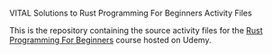 VITAL Solutions to Rust Programming For Beginners Activity Files

This is the repository containing the source activity files for the [Rust Programming For Beginners](https://www.udemy.com/course/rust-coding-for-beginners/?referralCode=21DF1FD210891286AE0E) course hosted on Udemy.
